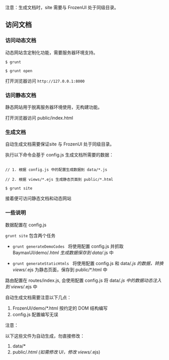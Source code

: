 

注意：生成文档时，site 需要与 FrozenUI 处于同级目录。


## 访问文档

### 访问动态文档


动态网站含定制化功能，需要服务器环境支持。

```
$ grunt

$ grunt open

```

打开浏览器访问 `http://127.0.0.1:8000`


### 访问静态文档

静态网站用于脱离服务器环境使用，无构建功能。

打开浏览器访问 public/index.html



### 生成文档

自动生成文档需要保证site 与 FrozenUI  处于同级目录。

执行以下命令会基于 config.js 生成文档所需要的数据：

```

// 1. 根据 config.js 中的配置生成数据到 data/*.js

// 2. 根据 views/*.ejs 生成静态页面到 public/*.html

$ grunt site

```

接着便可访问静态文档和动态网站


### 一些说明

数据配置在 config.js

` grunt site ` 包含两个任务

- `grunt generateDemoCodes ` 将使用配置 config.js 并抓取 BaymaxUI/demo/*.html 生成数据保存到 data/*.js 中

- `grunt generateStaticHtmls ` 将使用配置 config.js 和 data/*.js 的数据，转换 views/*.ejs 为静态页面，保存到 public/*.html 中

路由配置在 routes/index.js, 会使用配置 config.js 将 data/*.js 中的数据动态注入到 views/*.ejs 中


自动生成文档需要注意以下几点：

1. FrozenUI/demo/*.html 按约定的 DOM 结构编写
2. config.js 配置编写无误

注意：

以下这些文件为自动生成，勿直接修改：

1. data/*
2. public/*.html (如需修改 UI，修改 views/*.ejs)







